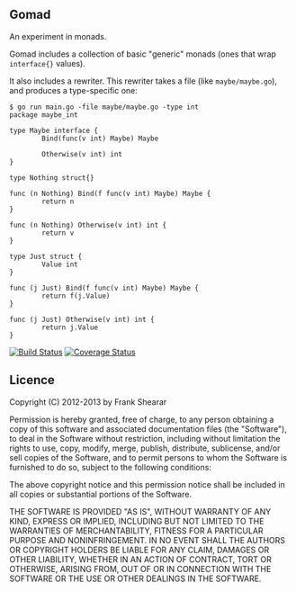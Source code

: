 Gomad
-----
An experiment in monads.

Gomad includes a collection of basic "generic" monads (ones that wrap `interface{}` values).

It also includes a rewriter. This rewriter takes a file (like `maybe/maybe.go`), and produces a type-specific one:

````
$ go run main.go -file maybe/maybe.go -type int
package maybe_int

type Maybe interface {
        Bind(func(v int) Maybe) Maybe

        Otherwise(v int) int
}

type Nothing struct{}

func (n Nothing) Bind(f func(v int) Maybe) Maybe {
        return n
}

func (n Nothing) Otherwise(v int) int {
        return v
}

type Just struct {
        Value int
}

func (j Just) Bind(f func(v int) Maybe) Maybe {
        return f(j.Value)
}

func (j Just) Otherwise(v int) int {
        return j.Value
}
````

[![Build Status](https://secure.travis-ci.org/frankshearar/gomad.png?branch=master)](http://travis-ci.org/frankshearar/gomad) [![Coverage Status](https://coveralls.io/repos/frankshearar/gomad/badge.png?branch=master)](https://coveralls.io/r/frankshearar/gomad)


Licence
-------

Copyright (C) 2012-2013 by Frank Shearar

Permission is hereby granted, free of charge, to any person obtaining a copy of this software and associated documentation files (the "Software"), to deal in the Software without restriction, including without limitation the rights to use, copy, modify, merge, publish, distribute, sublicense, and/or sell copies of the Software, and to permit persons to whom the Software is furnished to do so, subject to the following conditions:

The above copyright notice and this permission notice shall be included in all copies or substantial portions of the Software.

THE SOFTWARE IS PROVIDED "AS IS", WITHOUT WARRANTY OF ANY KIND, EXPRESS OR IMPLIED, INCLUDING BUT NOT LIMITED TO THE WARRANTIES OF MERCHANTABILITY, FITNESS FOR A PARTICULAR PURPOSE AND NONINFRINGEMENT. IN NO EVENT SHALL THE AUTHORS OR COPYRIGHT HOLDERS BE LIABLE FOR ANY CLAIM, DAMAGES OR OTHER LIABILITY, WHETHER IN AN ACTION OF CONTRACT, TORT OR OTHERWISE, ARISING FROM, OUT OF OR IN CONNECTION WITH THE SOFTWARE OR THE USE OR OTHER DEALINGS IN THE SOFTWARE.
